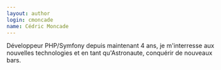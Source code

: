 ```yaml
---
layout: author
login: cmoncade
name: Cédric Moncade
---
```

Développeur PHP/Symfony depuis maintenant 4 ans, je m'interresse aux nouvelles technologies et en tant qu'Astronaute, conquérir de nouveaux bars.
